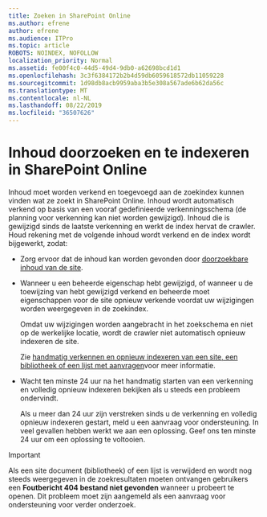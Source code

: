 ```yaml
---
title: Zoeken in SharePoint Online
ms.author: efrene
author: efrene
ms.audience: ITPro
ms.topic: article
ROBOTS: NOINDEX, NOFOLLOW
localization_priority: Normal
ms.assetid: fe00f4c0-44d5-49d4-9db0-a62698bcd1d1
ms.openlocfilehash: 3c3f6384172b2b4d59db6059618572db11059228
ms.sourcegitcommit: 1d98db8acb9959aba3b5e308a567ade6b62da56c
ms.translationtype: MT
ms.contentlocale: nl-NL
ms.lasthandoff: 08/22/2019
ms.locfileid: "36507626"
---
```

# <a name="content-crawling-and-indexing-in-sharepoint-online"></a>Inhoud doorzoeken en te indexeren in SharePoint Online

Inhoud moet worden verkend en toegevoegd aan de zoekindex kunnen vinden wat ze zoekt in SharePoint Online. Inhoud wordt automatisch verkend op basis van een vooraf gedefinieerde verkenningsschema (de planning voor verkenning kan niet worden gewijzigd). Inhoud die is gewijzigd sinds de laatste verkenning en werkt de index hervat de crawler. Houd rekening met de volgende inhoud wordt verkend en de index wordt bijgewerkt, zodat:

- Zorg ervoor dat de inhoud kan worden gevonden door [doorzoekbare inhoud van de site](https://docs.microsoft.com/sharepoint/make-site-content-searchable).

- Wanneer u een beheerde eigenschap hebt gewijzigd, of wanneer u de toewijzing van hebt gewijzigd verkend en beheerde moet eigenschappen voor de site opnieuw verkende voordat uw wijzigingen worden weergegeven in de zoekindex. 

    Omdat uw wijzigingen worden aangebracht in het zoekschema en niet op de werkelijke locatie, wordt de crawler niet automatisch opnieuw indexeren de site. 

    Zie [handmatig verkennen en opnieuw indexeren van een site, een bibliotheek of een lijst met aanvragen](https://docs.microsoft.com/sharepoint/crawl-site-conten)voor meer informatie.

- Wacht ten minste 24 uur na het handmatig starten van een verkenning en volledig opnieuw indexeren bekijken als u steeds een probleem ondervindt. 

    Als u meer dan 24 uur zijn verstreken sinds u de verkenning en volledig opnieuw indexeren gestart, meld u een aanvraag voor ondersteuning. In veel gevallen hebben werkt we aan een oplossing. Geef ons ten minste 24 uur om een oplossing te voltooien.

> [!IMPORTANT]
> Als een site document (bibliotheek) of een lijst is verwijderd en wordt nog steeds weergegeven in de zoekresultaten moeten ontvangen gebruikers een **Foutbericht 404 bestand niet gevonden** wanneer u probeert te openen. Dit probleem moet zijn aangemeld als een aanvraag voor ondersteuning voor verder onderzoek. 




